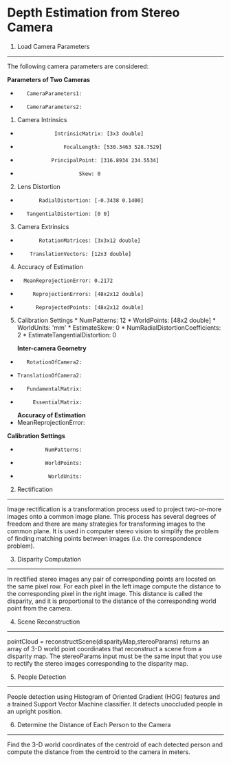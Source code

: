 # Depth Estimation from Stereo Camera

1. Load Camera Parameters
-------------------------

The following camera parameters are considered:

**Parameters of Two Cameras**
*        CameraParameters1: 
*        CameraParameters2: 

1.  Camera Intrinsics
*                 IntrinsicMatrix: [3x3 double]
*                    FocalLength: [530.3463 528.7529]
*                PrincipalPoint: [316.8934 234.5534]
*                         Skew: 0

2. Lens Distortion
*            RadialDistortion: [-0.3438 0.1400]
*        TangentialDistortion: [0 0]

3. Camera Extrinsics
*            RotationMatrices: [3x3x12 double]
*         TranslationVectors: [12x3 double]

4. Accuracy of Estimation
 *       MeanReprojectionError: 0.2172
*          ReprojectionErrors: [48x2x12 double]
*           ReprojectedPoints: [48x2x12 double]

5. Calibration Settings
       *                 NumPatterns: 12
       *                 WorldPoints: [48x2 double]
       *                  WorldUnits: 'mm'
       *                EstimateSkew: 0
       * NumRadialDistortionCoefficients: 2
       * EstimateTangentialDistortion: 0

   **Inter-camera Geometry**
*        RotationOfCamera2: 
*     TranslationOfCamera2: 
*        FundamentalMatrix: 
*          EssentialMatrix: 

   **Accuracy of Estimation**
*    MeanReprojectionError: 

 **Calibration Settings**
*              NumPatterns: 
*              WorldPoints: 
*               WorldUnits: 


2. Rectification
-------------------------
Image rectification is a transformation process used to project two-or-more images onto a common image plane. This process has several degrees of freedom and there are many strategies for transforming images to the common plane. It is used in computer stereo vision to simplify the problem of finding matching points between images (i.e. the correspondence problem).


3. Disparity Computation
-------------------------
In rectified stereo images any pair of corresponding points are located on the same pixel row. For each pixel in the left image compute the distance to the corresponding pixel in the right image. This distance is called the disparity, and it is proportional to the distance of the corresponding world point from the camera.

4. Scene Reconstruction
-------------------------
pointCloud = reconstructScene(disparityMap,stereoParams) returns an array of 3-D world point coordinates that reconstruct a scene from a disparity map. The stereoParams input must be the same input that you use to rectify the stereo images corresponding to the disparity map.

5. People Detection
-------------------------
People detection using Histogram of Oriented Gradient (HOG) features and a trained Support Vector Machine classifier. It detects unoccluded people in an upright position. 

6. Determine the Distance of Each Person to the Camera
-------------------------
Find the 3-D world coordinates of the centroid of each detected person and compute the distance from the centroid to the camera in meters.

